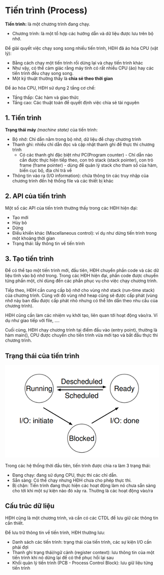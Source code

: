# Tiến trình \(Process\)

**Tiến trình:** là một chương trình đang chạy.

* Chương trình: là một tổ hợp các hướng dẫn và dữ liệu được lưu trên bộ nhớ. 

Để giải quyết việc chạy song song nhiều tiến trình, HĐH đã ảo hóa CPU \(vật lý\):

* Bằng cách chạy một tiến trình rồi dừng lại và chạy tiến trình khác
* Như vậy, có thể cảm giác rằng máy tính có rất nhiều CPU \(ảo\) hay các tiến trình đều chạy song song.
* Một kỹ thuật thường thấy là **chia sẻ theo thời gian** 

Để ảo hóa CPU, HĐH sử dụng 2 tầng cơ chế:

* Tầng thấp: Các hàm và giao thức
* Tầng cao: Các thuật toán để quyết định việc chia sẻ tài nguyên

## 1. Tiến trình

**Trạng thái máy** _\(machine state\)_ của tiến trình:

* Bộ nhớ: Chỉ dẫn nằm trong bộ nhớ, dữ liệu để chạy chương trình
* Thanh ghi: nhiều chỉ dẫn đọc và cập nhật thanh ghi để thực thi chương trình
  * Có các thanh ghi đặc biệt như PC\(Program counter\) - Chỉ dẫn nào cần được thực hiện tiếp theo, con trỏ stack \(stack pointer\), con trỏ frame \(frame pointer\) - dùng để quản lý stack cho tham số của hàm, biến cục bộ, địa chỉ trả về
* Thông tin vào ra \(I/O information\): chứa thông tin các truy nhập của chương trình đến hệ thống file và các thiết bị khác

## 2. API của tiến trình

Một số các API của tiến trình thường thấy trong các HĐH hiện đại:

* Tạo mới
* Hủy bỏ
* Dừng
* Điều khiển khác \(Miscellaneous control\): ví dụ như dừng tiến trình trong một khoảng thời gian
* Trạng thái: lấy thông tin về tiến trình

## 3. Tạo tiến trình

Để có thể tạo một tiến trình mới, đầu tiên, HĐH chuyển phần code và các dữ liệu tĩnh vào bộ nhớ trong. Trong các HĐH hiện đại, phần code được chuyển từng phần một, chỉ dùng đến các phần phục vụ cho việc chạy chương trình.

Tiếp theo, HĐH cần cung cấp bộ nhớ cho vùng nhớ stack \(run-time stack\) của chương trình. Cùng với đó vùng nhớ heap cũng sẽ được cấp phát \(vùng nhớ này ban đầu được cấp phát nhỏ nhưng có thể lớn dần theo nhu cầu của chương trình\).

HĐH cũng cần làm các nhiệm vụ khởi tạo, liên quan tới hoạt động vào/ra. Ví dụ như giao tiếp với file, ....

Cuối cùng, HĐH chạy chương trình tại điểm đầu vào \(entry point\), thường là hàm main\(\), CPU được chuyển cho tiến trình vừa mới tạo và bắt đầu thực thi chương trình.

## Trạng thái của tiến trình

![S&#x1A1; &#x111;&#x1ED3; tr&#x1EA1;ng th&#xE1;i c&#x1EE7;a ti&#x1EBF;n tr&#xEC;nh](../../.gitbook/assets/processstate.png)

Trong các hệ thống thời đầu tiên, tiến trình được chia ra làm 3 trạng thái:

* Đang chạy: đang sử dụng CPU, thực thi các chỉ dẫn.
* Sẵn sàng: Có thể chạy nhưng HĐH chưa cho phép thực thi.
* Bị chặn: Tiến trình đang thực hiện các hoạt động làm nó chưa sẵn sàng cho tới khi một sự kiện nào đó xảy ra. Thường là các hoạt động vào/ra

## Cấu trúc dữ liệu

HĐH cũng là một chương trình, và cần có các CTDL để lưu giữ các thông tin cần thiết.

Để lưu trữ thông tin về tiến trình, HĐH thường lưu:

* Danh sách các tiến trình: trạng thái của tiến trình, các sự kiện I/O cần phải đợi
* Thanh ghi trạng thái/ngữ cảnh \(register context\): lưu thông tin của một tiến trình khi nó dừng lại để có thể phục hồi lại sau
* Khối quản lý tiến trình \(PCB - Process Control Block\): lưu giữ liệu từng tiến trình

